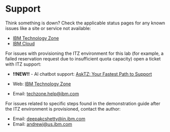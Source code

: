 # Support

Think something is down? Check the applicable status pages for any known issues like a site or service not available:

-  <a href="https://techzone.status.io/" target="_blank">IBM Technology Zone</a>
-  <a href="https://cloud.ibm.com/status" target="_blank">IBM Cloud</a>

For issues with provisioning the ITZ environment for this lab (for example, a failed reservation request due to insufficient quota capacity) open a ticket with ITZ support:

- **!!NEW!!** - AI chatbot support: <a href="https://techzone.ibm.com/support" target="_blank">AskTZ: Your Fastest Path to Support</a>

- Web:  <a href="https://ibmsf.force.com/ibminternalproducts/s/createrecord/NewCase?language=en_US" target="_blank">IBM Technology Zone</a>

- Email: <a href="mailto:techzone.help@ibm.com" target="_blank">techzone.help@ibm.com</a>



For issues related to specific steps found in the demonstration guide after the ITZ environment is provisioned, contact the author:

- Email: deepakcshetty@in.ibm.com
- Email: andrewj@us.ibm.com
